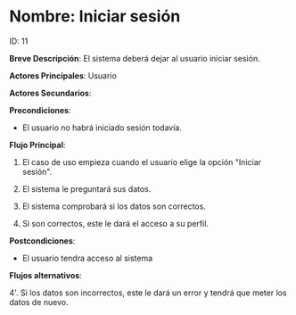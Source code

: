 # Nombre: Iniciar sesión

ID: 11

**Breve Descripción**: El sistema deberá dejar al usuario iniciar sesión.

**Actores Principales**: Usuario

**Actores Secundarios**: 

**Precondiciones**:

   * El usuario no habrá iniciado sesión todavía.

**Flujo Principal**:

   1. El caso de uso empieza cuando el usuario elige la opción "Iniciar sesión".

   2. El sistema le preguntará sus datos.

   3. El sistema comprobará si los datos son correctos.

   4. Si son correctos, este le dará el acceso a su perfil.

**Postcondiciones**:

   * El usuario tendra acceso al sistema

**Flujos alternativos**:

   4'. Si los datos son incorrectos, este le dará un error y tendrá que meter los datos de nuevo.
